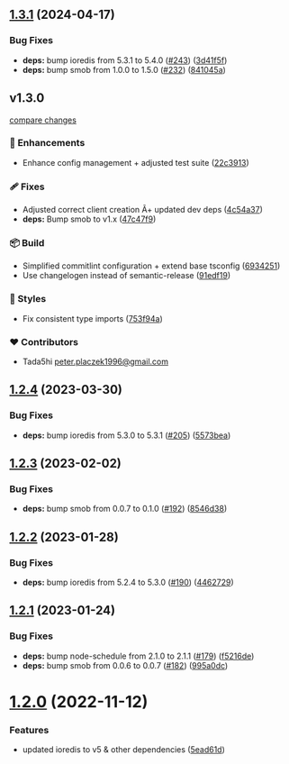 ## [1.3.1](https://github.com/tada5hi/redis-extension/compare/v1.3.0...v1.3.1) (2024-04-17)


### Bug Fixes

* **deps:** bump ioredis from 5.3.1 to 5.4.0 ([#243](https://github.com/tada5hi/redis-extension/issues/243)) ([3d41f5f](https://github.com/tada5hi/redis-extension/commit/3d41f5fb0a261b0b8a9b01deab211d2e0f3fafbe))
* **deps:** bump smob from 1.0.0 to 1.5.0 ([#232](https://github.com/tada5hi/redis-extension/issues/232)) ([841045a](https://github.com/tada5hi/redis-extension/commit/841045a3e057bbfdf21ec2ef00948ab3e3a178ab))

## v1.3.0

[compare changes](https://github.com/tada5hi/redis-extension/compare/v1.2.4...v1.3.0)


### 🚀 Enhancements

  - Enhance config management + adjusted test suite ([22c3913](https://github.com/tada5hi/redis-extension/commit/22c3913))

### 🩹 Fixes

  - Adjusted correct client creation Ã+ updated dev deps ([4c54a37](https://github.com/tada5hi/redis-extension/commit/4c54a37))
  - **deps:** Bump smob to v1.x ([47c47f9](https://github.com/tada5hi/redis-extension/commit/47c47f9))

### 📦 Build

  - Simplified commitlint configuration + extend base tsconfig ([6934251](https://github.com/tada5hi/redis-extension/commit/6934251))
  - Use changelogen instead of semantic-release ([91edf19](https://github.com/tada5hi/redis-extension/commit/91edf19))

### 🎨 Styles

  - Fix consistent type imports ([753f94a](https://github.com/tada5hi/redis-extension/commit/753f94a))

### ❤️  Contributors

- Tada5hi <peter.placzek1996@gmail.com>

## [1.2.4](https://github.com/Tada5hi/redis-extension/compare/v1.2.3...v1.2.4) (2023-03-30)


### Bug Fixes

* **deps:** bump ioredis from 5.3.0 to 5.3.1 ([#205](https://github.com/Tada5hi/redis-extension/issues/205)) ([5573bea](https://github.com/Tada5hi/redis-extension/commit/5573bea6214455ab23e8ed81637aca0d2656fbd6))

## [1.2.3](https://github.com/Tada5hi/redis-extension/compare/v1.2.2...v1.2.3) (2023-02-02)


### Bug Fixes

* **deps:** bump smob from 0.0.7 to 0.1.0 ([#192](https://github.com/Tada5hi/redis-extension/issues/192)) ([8546d38](https://github.com/Tada5hi/redis-extension/commit/8546d381f5328eb84d2288eef8f11e2a4031d814))

## [1.2.2](https://github.com/Tada5hi/redis-extension/compare/v1.2.1...v1.2.2) (2023-01-28)


### Bug Fixes

* **deps:** bump ioredis from 5.2.4 to 5.3.0 ([#190](https://github.com/Tada5hi/redis-extension/issues/190)) ([4462729](https://github.com/Tada5hi/redis-extension/commit/4462729802cea0b351442ced3e85ec05a51f18a4))

## [1.2.1](https://github.com/Tada5hi/redis-extension/compare/v1.2.0...v1.2.1) (2023-01-24)


### Bug Fixes

* **deps:** bump node-schedule from 2.1.0 to 2.1.1 ([#179](https://github.com/Tada5hi/redis-extension/issues/179)) ([f5216de](https://github.com/Tada5hi/redis-extension/commit/f5216de987739961e05b3718bbd9589c169d711d))
* **deps:** bump smob from 0.0.6 to 0.0.7 ([#182](https://github.com/Tada5hi/redis-extension/issues/182)) ([995a0dc](https://github.com/Tada5hi/redis-extension/commit/995a0dccd0b0b1dab60d1482169b897da199fd00))

# [1.2.0](https://github.com/Tada5hi/redis-extension/compare/v1.1.1...v1.2.0) (2022-11-12)


### Features

* updated ioredis to v5 & other dependencies ([5ead61d](https://github.com/Tada5hi/redis-extension/commit/5ead61d6b4943a6edf42d7e308ef5f0e126315f9))
